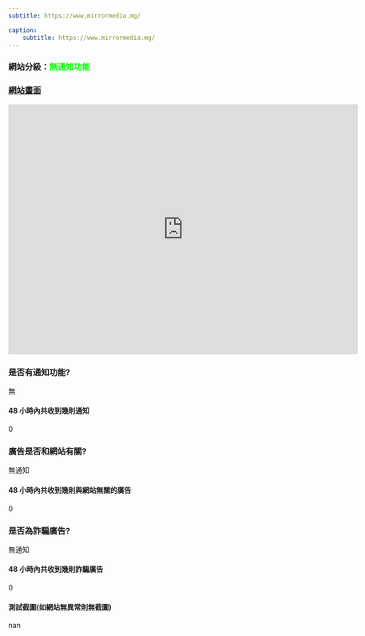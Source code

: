 ```yaml
---
subtitle: https://www.mirrormedia.mg/

caption:
	subtitle: https://www.mirrormedia.mg/
---
```


<h3>網站分級：<font color="#00FF00">無通知功能</font></h3>

### [網站畫面](https://www.mirrormedia.mg/)
<embed src="https://web.archive.org/web/https://www.mirrormedia.mg/" style="width:700px; height: 500px;">

### 是否有通知功能?
無

#### 48 小時內共收到幾則通知
0

### 廣告是否和網站有關?
無通知

#### 48 小時內共收到幾則與網站無關的廣告
0

### 是否為詐騙廣告?
無通知

#### 48 小時內共收到幾則詐騙廣告
0

#### 測試截圖(如網站無異常則無截圖)
nan

